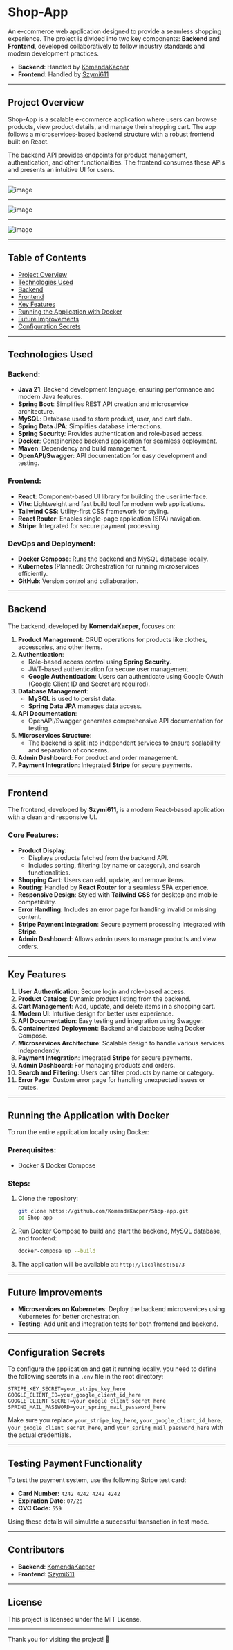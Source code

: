 # Shop-App

An e-commerce web application designed to provide a seamless shopping experience. The project is divided into two key components: **Backend** and **Frontend**, developed collaboratively to follow industry standards and modern development practices.

- **Backend**: Handled by [KomendaKacper](https://github.com/KomendaKacper)
- **Frontend**: Handled by [Szymi611](https://github.com/Szymi611)

---

## Project Overview

Shop-App is a scalable e-commerce application where users can browse products, view product details, and manage their shopping cart. The app follows a microservices-based backend structure with a robust frontend built on React.

The backend API provides endpoints for product management, authentication, and other functionalities. The frontend consumes these APIs and presents an intuitive UI for users.

---

![image](https://github.com/user-attachments/assets/1c766ef1-3a99-48cd-8477-50e19a953566)

---

![image](https://github.com/user-attachments/assets/ce647d99-3749-40e9-b231-3ec17a4f6792)

---

![image](https://github.com/user-attachments/assets/91dcaaaa-0063-4a16-935e-aa072a477f10)

---

## Table of Contents

- [Project Overview](#project-overview)
- [Technologies Used](#technologies-used)
- [Backend](#backend)
- [Frontend](#frontend)
- [Key Features](#key-features)
- [Running the Application with Docker](#running-the-application-with-docker)
- [Future Improvements](#future-improvements)
- [Configuration Secrets](#configuration-secrets)

---


## Technologies Used

### Backend:

- **Java 21**: Backend development language, ensuring performance and modern Java features.
- **Spring Boot**: Simplifies REST API creation and microservice architecture.
- **MySQL**: Database used to store product, user, and cart data.
- **Spring Data JPA**: Simplifies database interactions.
- **Spring Security**: Provides authentication and role-based access.
- **Docker**: Containerized backend application for seamless deployment.
- **Maven**: Dependency and build management.
- **OpenAPI/Swagger**: API documentation for easy development and testing.

### Frontend:

- **React**: Component-based UI library for building the user interface.
- **Vite**: Lightweight and fast build tool for modern web applications.
- **Tailwind CSS**: Utility-first CSS framework for styling.
- **React Router**: Enables single-page application (SPA) navigation.
- **Stripe**: Integrated for secure payment processing.

### DevOps and Deployment:

- **Docker Compose**: Runs the backend and MySQL database locally.
- **Kubernetes** (Planned): Orchestration for running microservices efficiently.
- **GitHub**: Version control and collaboration.

---

## Backend

The backend, developed by **KomendaKacper**, focuses on:

1. **Product Management**: CRUD operations for products like clothes, accessories, and other items.
2. **Authentication**:
   - Role-based access control using **Spring Security**.
   - JWT-based authentication for secure user management.
   - **Google Authentication**: Users can authenticate using Google OAuth (Google Client ID and Secret are required).
3. **Database Management**:
   - **MySQL** is used to persist data.
   - **Spring Data JPA** manages data access.
4. **API Documentation**:
   - OpenAPI/Swagger generates comprehensive API documentation for testing.
5. **Microservices Structure**:
   - The backend is split into independent services to ensure scalability and separation of concerns.
6. **Admin Dashboard**: For product and order management.
7. **Payment Integration**: Integrated **Stripe** for secure payments.

---

## Frontend

The frontend, developed by **Szymi611**, is a modern React-based application with a clean and responsive UI.

### Core Features:

- **Product Display**:
  - Displays products fetched from the backend API.
  - Includes sorting, filtering (by name or category), and search functionalities.
- **Shopping Cart**: Users can add, update, and remove items.
- **Routing**: Handled by **React Router** for a seamless SPA experience.
- **Responsive Design**: Styled with **Tailwind CSS** for desktop and mobile compatibility.
- **Error Handling**: Includes an error page for handling invalid or missing content.
- **Stripe Payment Integration**: Secure payment processing integrated with **Stripe**.
- **Admin Dashboard**: Allows admin users to manage products and view orders.

---

## Key Features

1. **User Authentication**: Secure login and role-based access.
2. **Product Catalog**: Dynamic product listing from the backend.
3. **Cart Management**: Add, update, and delete items in a shopping cart.
4. **Modern UI**: Intuitive design for better user experience.
5. **API Documentation**: Easy testing and integration using Swagger.
6. **Containerized Deployment**: Backend and database using Docker Compose.
7. **Microservices Architecture**: Scalable design to handle various services independently.
8. **Payment Integration**: Integrated **Stripe** for secure payments.
9. **Admin Dashboard**: For managing products and orders.
10. **Search and Filtering**: Users can filter products by name or category.
11. **Error Page**: Custom error page for handling unexpected issues or routes.

---

## Running the Application with Docker

To run the entire application locally using Docker:

### Prerequisites:

- Docker & Docker Compose

### Steps:

1. Clone the repository:
   ```bash
   git clone https://github.com/KomendaKacper/Shop-app.git
   cd Shop-app
   ```
2. Run Docker Compose to build and start the backend, MySQL database, and frontend:
   ```bash
   docker-compose up --build
   ```
3. The application will be available at:
   `http://localhost:5173`

---

## Future Improvements

- **Microservices on Kubernetes**: Deploy the backend microservices using Kubernetes for better orchestration.
- **Testing**: Add unit and integration tests for both frontend and backend.

---

## Configuration Secrets

To configure the application and get it running locally, you need to define the following secrets in a `.env` file in the root directory:

```dotenv
STRIPE_KEY_SECRET=your_stripe_key_here
GOOGLE_CLIENT_ID=your_google_client_id_here
GOOGLE_CLIENT_SECRET=your_google_client_secret_here
SPRING_MAIL_PASSWORD=your_spring_mail_password_here
```

Make sure you replace `your_stripe_key_here`, `your_google_client_id_here`, `your_google_client_secret_here`, and `your_spring_mail_password_here` with the actual credentials.

---
## Testing Payment Functionality  

To test the payment system, use the following Stripe test card:  

- **Card Number:** `4242 4242 4242 4242`  
- **Expiration Date:** `07/26`  
- **CVC Code:** `559`  

Using these details will simulate a successful transaction in test mode.

---
## Contributors

- **Backend**: [KomendaKacper](https://github.com/KomendaKacper)
- **Frontend**: [Szymi611](https://github.com/Szymi611)

---

## License

This project is licensed under the MIT License.

---

Thank you for visiting the project! 🎉
